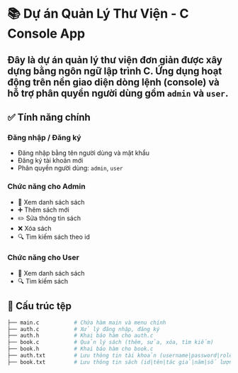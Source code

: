 # 📚 Dự án Quản Lý Thư Viện - C Console App
Đây là dự án quản lý thư viện đơn giản được xây dựng bằng ngôn ngữ lập trình C. Ứng dụng hoạt động trên nền **giao diện dòng lệnh (console)** và hỗ trợ **phân quyền người dùng** gồm `admin` và `user`.
---
## ✅ Tính năng chính

### Đăng nhập / Đăng ký
- Đăng nhập bằng tên người dùng và mật khẩu
- Đăng ký tài khoản mới
- Phân quyền người dùng: `admin`, `user`

### Chức năng cho Admin
- 📖 Xem danh sách sách
- ➕ Thêm sách mới
- ✏️ Sửa thông tin sách
- ❌ Xóa sách
- 🔍 Tìm kiếm sách theo id

### Chức năng cho User
- 📖 Xem danh sách sách
- 🔍 Tìm kiếm sách

## 📂 Cấu trúc tệp
```bash
├── main.c           # Chứa hàm main và menu chính
├── auth.c           # Xử lý đăng nhập, đăng ký
├── auth.h           # Khai báo hàm cho auth.c
├── book.c           # Quản lý sách (thêm, sửa, xóa, tìm kiếm)
├── book.h           # Khai báo hàm cho book.c
├── auth.txt         # Lưu thông tin tài khoản (username|password|role)
├── book.txt         # Lưu thông tin sách (id|tên|tác giả|năm|số lượng)
